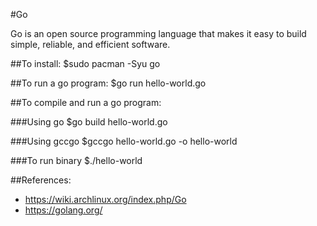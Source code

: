 #Go

Go is an open source programming language that makes it easy to build simple, reliable, and efficient software.

##To install:
$sudo pacman -Syu go

##To run a go program:
$go run hello-world.go

##To compile and run a go program:

###Using go
$go build hello-world.go

###Using gccgo 
$gccgo hello-world.go -o hello-world

###To run binary
$./hello-world

##References:
- https://wiki.archlinux.org/index.php/Go
- https://golang.org/